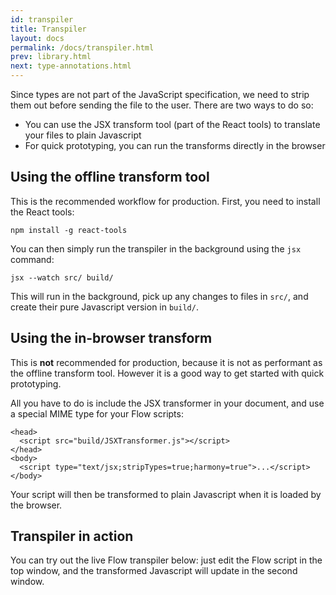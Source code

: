 ```yaml
---
id: transpiler
title: Transpiler
layout: docs
permalink: /docs/transpiler.html
prev: library.html
next: type-annotations.html
---
```


Since types are not part of the JavaScript specification, we need to strip them out before sending the file to the user. There are two ways to do so:

* You can use the JSX transform tool (part of the React tools) to translate your files to plain Javascript
* For quick prototyping, you can run the transforms directly in the browser

## Using the offline transform tool

This is the recommended workflow for production. First, you need to install the React tools:

```
npm install -g react-tools
```

You can then simply run the transpiler in the background using the `jsx` command:

```
jsx --watch src/ build/
```

This will run in the background, pick up any changes to files in `src/`, and create their pure Javascript version in `build/`.

## Using the in-browser transform

This is **not** recommended for production, because it is not as performant as the offline transform tool. However it is a good way to get started with quick prototyping.

All you have to do is include the JSX transformer in your document, and use a special MIME type for your Flow scripts:

```
<head>
  <script src="build/JSXTransformer.js"></script>
</head>
<body>
  <script type="text/jsx;stripTypes=true;harmony=true">...</script>
</body>
```

Your script will then be transformed to plain Javascript when it is loaded by the browser.

## Transpiler in action

You can try out the live Flow transpiler below: just edit the Flow script in the top window, and the transformed Javascript will update in the second window. 

<!--[if lte IE 8]>
<script type="text/javascript" src="http://facebook.github.io/react/js/html5shiv.min.js"></script>
<script type="text/javascript" src="http://facebook.github.io/react/js/es5-shim.min.js"></script>
<script type="text/javascript" src="http://facebook.github.io/react/js/es5-sham.min.js"></script>
<![endif]-->
<script type="text/javascript" src="http://facebook.github.io/react/js/codemirror.js"></script>
<script type="text/javascript" src="http://facebook.github.io/react/js/javascript.js"></script>
<script type="text/javascript" src="http://facebook.github.io/react/js/react.js"></script>
<!-- Right now JSXTransformer on the React website is too old. So I built
it from master on the React repo and copy/pasted it here. Whenever we ship
the next version of React we can just use it and remove the local one -->
<script type="text/javascript" src="/flow/static/JSXTransformer.js"></script>
<script type="text/javascript" src="http://facebook.github.io/react/js/live_editor.js"></script>
<script type="text/javascript" src="http://facebook.github.io/react/js/showdown.js"></script>
<link rel="stylesheet" href="http://facebook.github.io/react/css/syntax.css" />
<link rel="stylesheet" href="http://facebook.github.io/react/css/codemirror.css" />
<link rel="stylesheet" href="http://facebook.github.io/react/css/react.css" />

<div id="jsxCompiler"></div>
<script src="/flow/static/transformer.js"></script>
